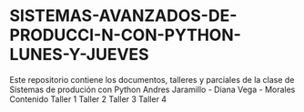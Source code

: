 # SISTEMAS-AVANZADOS-DE-PRODUCCI-N-CON-PYTHON-LUNES-Y-JUEVES
Este repositorio contiene los documentos, talleres y parciales de la clase de Sistemas de produción con Python Andres Jaramillo - Diana Vega - Morales 
Contenido
Taller 1
Taller 2
Taller 3
Taller 4
